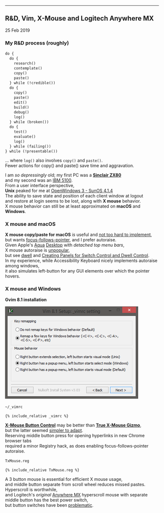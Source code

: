 
---
R&D, Vim, X-Mouse and Logitech Anywhere MX
---
25 Feb 2019  

### My R&D process (roughly)
```
do {
  do {
    research()
    contemplate()
    copy()
    paste()
  } while (!credible())
  do {
    copy()
    paste()
    edit()
    build()
    debug()
    log()
  } while (broken())
  do {
    test()
    evaluate()
    log()
  } while (failing())
} while (!presentable())
```
... where `log()` also involves `copy()` and `paste()`.  
Fewer actions for copy() and paste() save time and aggravation.

I am *so depressingly* old; my first PC was a [**Sinclair ZX80**](https://en.wikipedia.org/wiki/ZX80)  
and my second was an [IBM 5100](https://en.wikipedia.org/wiki/IBM_5100).  
From a user interface perspective,  
**Unix** peaked for me at [OpenWindows 3 - SunOS 4.1.4](http://toastytech.com/guis/ow3.html)  
The ability to save state and position of each client window at logout   
and restore at login seems to be lost, along with **X mouse** behavior.   
X mouse behavior can still be at least approximated on **macOS** and **Windows**.  

### X mouse and macOS
**X mouse copy/paste for macOS** *is* useful and [not too hard to implement](https://github.com/blekenbleu/macXcopy),  
but wants [focus-follows-pointer](https://en.wikipedia.org/wiki/Focus_(computing)#Focus_follows_pointer), and I prefer autoraise.  
Given Apple's [Aqua](https://en.wikipedia.org/wiki/Aqua_(user_interface)) [Desktop](https://support.apple.com/en-us/HT201956) with *detached top menu bars*,  
X mouse autoraise is [unpopular](http://steve-yegge.blogspot.com/2008/04/settling-osx-focus-follows-mouse-debate.html),  
but see [dwell](http://xahlee.info/kbd/macos_hover_switch_window.html) and [Creating Panels for Switch Control and Dwell Control](https://mcmw.abilitynet.org.uk/macos-1013-high-sierra-creating-panels-switch-control-and-dwell-control).  
In my experience, while Accessibility Keyboard nicely implements autoraise among windows,  
it also simulates left-button for any GUI elements over which the pointer hovers.

### X mouse and Windows
**Gvim 8.1 installation**

![snapshot of Vim installation settings](images/Vim.gif "installation settings")

`~/_vimrc`
```
{% include_relative _vimrc %}  
```
**[X-Mouse Button Control](https://www.highrez.co.uk/downloads/xmousebuttoncontrol.htm)** may be better than **[True X-Mouse Gizmo](http://fy.chalmers.se/~appro/nt/TXMouse/)**,  
but the latter seemed [simpler to adapt](http://articleworthreading.blogspot.com/2016/03/true-x-mouse-gizmo-courtesy.html).  
Reserving middle button press for opening hyperlinks in new Chrome  browser tabs  
required a minor Registry hack, as does enabling focus-follows-pointer autoraise.

`TxMouse.reg`
```
{% include_relative TxMouse.reg %}  
```

A 3 button mouse is essential for efficient X mouse usage,  
and middle button separate from scroll wheel reduces missed pastes.
Hyperscroll is worthwhile,  
and Logitech's *original* [Anywhere MX](https://www.amazon.com/dp/B007PJ4Q4A)
 hyperscroll mouse with separate middle button has the best power switch,  
but button switches have been [problematic](https://www.ifixit.com/Guide/How+to+fix+Logitech+Anywhere+MX+Phantom+Double+Click/75780).
